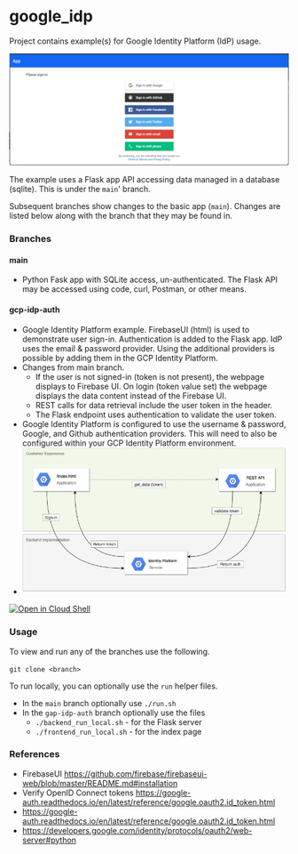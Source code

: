 # google_idp
Project contains example(s) for Google Identity Platform (IdP) usage.

![Identity Platform Example App](app/static/img/app_image.png)

The example uses a Flask app API accessing data managed in a database (sqlite). This is under the `main`' branch.

Subsequent branches show changes to the basic app (`main`). Changes are listed below along with the branch that they may be found in. 

### Branches

#### main

- Python Fask app with SQLite access, un-authenticated. The Flask API may be accessed using code, curl, Postman, or other means.

#### gcp-idp-auth

- Google Identity Platform example. FirebaseUI (html) is used to demonstrate user sign-in. Authentication is added to the Flask app. IdP uses the email & password provider. Using the additional providers is possible by adding them in the GCP Identity Platform.
- Changes from main branch.
  - If the user is not signed-in (token is not present), the webpage displays to Firebase UI. On login (token value set) the webpage displays the data content instead of the Firebase UI.
  - REST calls for data retrieval include the user token in the header.
  - The Flask endpoint uses authentication to validate the user token.
- Google Identity Platform is configured to use the username & password, Google, and Github authentication providers. This will need to also be configured within your GCP Identity Platform environment.
- ![HLA](app/static/img/idp_firebaseui.png)

[![Open in Cloud Shell](https://gstatic.com/cloudssh/images/open-btn.svg)](https://ssh.cloud.google.com/cloudshell/editor?cloudshell_git_repo=https%3A%2F%2Fgithub.com%2Fgschaeffer%2Fgoogle_idp&cloudshell_git_branch=gcp-idp-auth)

### Usage

To view and run any of the branches use the following.

`git clone <branch>`

To run locally, you can optionally use the `run` helper files.

- In the `main` branch optionally use `./run.sh` 
- In the `gap-idp-auth` branch optionally use the files
  - `./backend_run_local.sh` - for the Flask server
  - `./frontend_run_local.sh` - for the index page



### References

- FirebaseUI https://github.com/firebase/firebaseui-web/blob/master/README.md#installation
- Verify OpenID Connect tokens https://google-auth.readthedocs.io/en/latest/reference/google.oauth2.id_token.html
- https://google-auth.readthedocs.io/en/latest/reference/google.oauth2.id_token.html
- https://developers.google.com/identity/protocols/oauth2/web-server#python
